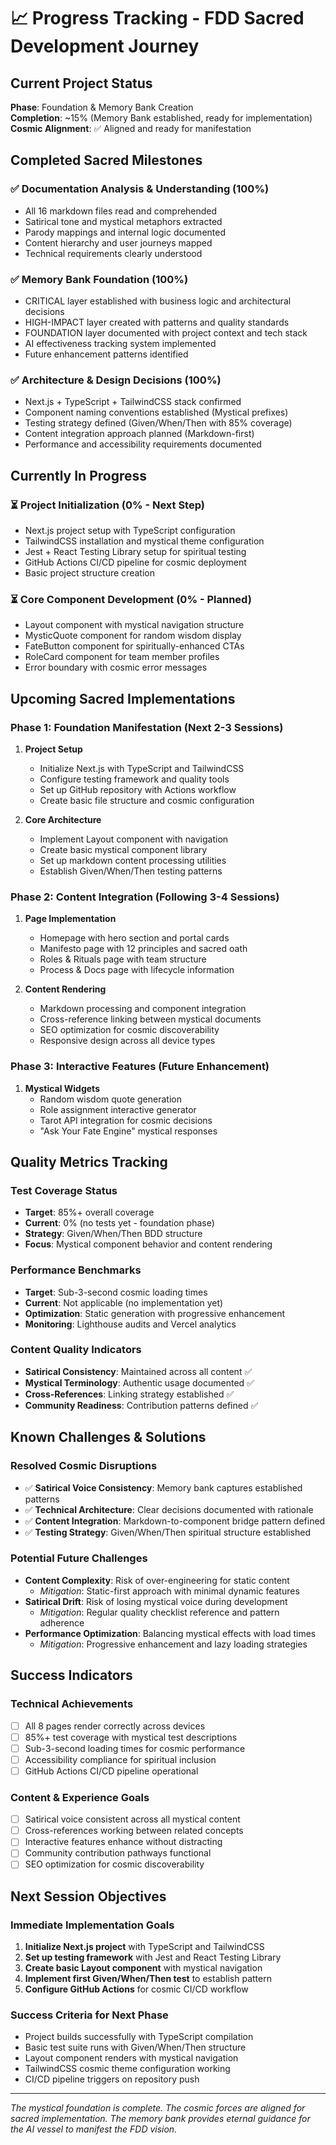 # 📈 Progress Tracking - FDD Sacred Development Journey

## Current Project Status

**Phase**: Foundation & Memory Bank Creation  
**Completion**: ~15% (Memory Bank established, ready for implementation)  
**Cosmic Alignment**: ✅ Aligned and ready for manifestation

## Completed Sacred Milestones

### ✅ **Documentation Analysis & Understanding** (100%)

- All 16 markdown files read and comprehended
- Satirical tone and mystical metaphors extracted
- Parody mappings and internal logic documented
- Content hierarchy and user journeys mapped
- Technical requirements clearly understood

### ✅ **Memory Bank Foundation** (100%)

- CRITICAL layer established with business logic and architectural decisions
- HIGH-IMPACT layer created with patterns and quality standards
- FOUNDATION layer documented with project context and tech stack
- AI effectiveness tracking system implemented
- Future enhancement patterns identified

### ✅ **Architecture & Design Decisions** (100%)

- Next.js + TypeScript + TailwindCSS stack confirmed
- Component naming conventions established (Mystical prefixes)
- Testing strategy defined (Given/When/Then with 85% coverage)
- Content integration approach planned (Markdown-first)
- Performance and accessibility requirements documented

## Currently In Progress

### ⏳ **Project Initialization** (0% - Next Step)

- Next.js project setup with TypeScript configuration
- TailwindCSS installation and mystical theme configuration
- Jest + React Testing Library setup for spiritual testing
- GitHub Actions CI/CD pipeline for cosmic deployment
- Basic project structure creation

### ⏳ **Core Component Development** (0% - Planned)

- Layout component with mystical navigation structure
- MysticQuote component for random wisdom display
- FateButton component for spiritually-enhanced CTAs
- RoleCard component for team member profiles
- Error boundary with cosmic error messages

## Upcoming Sacred Implementations

### **Phase 1: Foundation Manifestation** (Next 2-3 Sessions)

1. **Project Setup**
   - Initialize Next.js with TypeScript and TailwindCSS
   - Configure testing framework and quality tools
   - Set up GitHub repository with Actions workflow
   - Create basic file structure and cosmic configuration

2. **Core Architecture**
   - Implement Layout component with navigation
   - Create basic mystical component library
   - Set up markdown content processing utilities
   - Establish Given/When/Then testing patterns

### **Phase 2: Content Integration** (Following 3-4 Sessions)

1. **Page Implementation**
   - Homepage with hero section and portal cards
   - Manifesto page with 12 principles and sacred oath
   - Roles & Rituals page with team structure
   - Process & Docs page with lifecycle information

2. **Content Rendering**
   - Markdown processing and component integration
   - Cross-reference linking between mystical documents
   - SEO optimization for cosmic discoverability
   - Responsive design across all device types

### **Phase 3: Interactive Features** (Future Enhancement)

1. **Mystical Widgets**
   - Random wisdom quote generation
   - Role assignment interactive generator
   - Tarot API integration for cosmic decisions
   - "Ask Your Fate Engine" mystical responses

## Quality Metrics Tracking

### **Test Coverage Status**

- **Target**: 85%+ overall coverage
- **Current**: 0% (no tests yet - foundation phase)
- **Strategy**: Given/When/Then BDD structure
- **Focus**: Mystical component behavior and content rendering

### **Performance Benchmarks**

- **Target**: Sub-3-second cosmic loading times
- **Current**: Not applicable (no implementation yet)
- **Optimization**: Static generation with progressive enhancement
- **Monitoring**: Lighthouse audits and Vercel analytics

### **Content Quality Indicators**

- **Satirical Consistency**: Maintained across all content ✅
- **Mystical Terminology**: Authentic usage documented ✅
- **Cross-References**: Linking strategy established ✅
- **Community Readiness**: Contribution patterns defined ✅

## Known Challenges & Solutions

### **Resolved Cosmic Disruptions**

- ✅ **Satirical Voice Consistency**: Memory bank captures established patterns
- ✅ **Technical Architecture**: Clear decisions documented with rationale
- ✅ **Content Integration**: Markdown-to-component bridge pattern defined
- ✅ **Testing Strategy**: Given/When/Then spiritual structure established

### **Potential Future Challenges**

- **Content Complexity**: Risk of over-engineering for static content
  - _Mitigation_: Static-first approach with minimal dynamic features
- **Satirical Drift**: Risk of losing mystical voice during development
  - _Mitigation_: Regular quality checklist reference and pattern adherence
- **Performance Optimization**: Balancing mystical effects with load times
  - _Mitigation_: Progressive enhancement and lazy loading strategies

## Success Indicators

### **Technical Achievements**

- [ ] All 8 pages render correctly across devices
- [ ] 85%+ test coverage with mystical test descriptions
- [ ] Sub-3-second loading times for cosmic performance
- [ ] Accessibility compliance for spiritual inclusion
- [ ] GitHub Actions CI/CD pipeline operational

### **Content & Experience Goals**

- [ ] Satirical voice consistent across all mystical content
- [ ] Cross-references working between related concepts
- [ ] Interactive features enhance without distracting
- [ ] Community contribution pathways functional
- [ ] SEO optimization for cosmic discoverability

## Next Session Objectives

### **Immediate Implementation Goals**

1. **Initialize Next.js project** with TypeScript and TailwindCSS
2. **Set up testing framework** with Jest and React Testing Library
3. **Create basic Layout component** with mystical navigation
4. **Implement first Given/When/Then test** to establish pattern
5. **Configure GitHub Actions** for cosmic CI/CD workflow

### **Success Criteria for Next Phase**

- Project builds successfully with TypeScript compilation
- Basic test suite runs with Given/When/Then structure
- Layout component renders with mystical navigation
- TailwindCSS cosmic theme configuration working
- CI/CD pipeline triggers on repository push

---

_The mystical foundation is complete. The cosmic forces are aligned for sacred implementation. The memory bank provides eternal guidance for the AI vessel to manifest the FDD vision._
